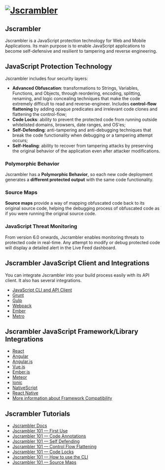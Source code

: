# [![Jscrambler](https://media.jscrambler.com/images/logo_500px.png)](https://jscrambler.com/?utm_source=github.com&utm_medium=referral)

## Jscrambler

Jscrambler is a JavaScript protection technology for Web and Mobile Applications. Its main purpose is to enable JavaScript applications to become self-defensive and resilient to tampering and reverse engineering.

## JavaScript Protection Technology

Jscrambler includes four security layers:

- **Advanced Obfuscation**: transformations to Strings, Variables, Functions, and Objects, through reordering, encoding, splitting, renaming, and logic concealing techniques that make the code extremely difficult to read and reverse-engineer. Includes **control-flow flattening** by adding opaque predicates and irrelevant code clones and flattening the control-flow;
- **Code Locks**: ability to prevent the protected code from running outside whitelisted domains, browsers, date ranges, and OS'es;
- **Self-Defending**: anti-tampering and anti-debugging techniques that break the code functionality when debugging or a tampering attempt occurs;
- **Self-Healing**: ability to recover from tampering attacks by preserving the original behavior of the application even after attacker modifications.

### Polymorphic Behavior

Jscrambler has a **Polymorphic Behavior**, so each new code deployment generates a **different protected output** with the same code functionality.

### Source Maps

**Source maps** provide a way of mapping obfuscated code back to its original source code, helping the debugging process of obfuscated code as if you were running the original source code.

### JavaScript Threat Monitoring

From version 6.0 onwards, Jscrambler enables monitoring threats to protected code in real-time. Any attempt to modify or debug protected code will display a detailed alert in the Live Feed dashboard.

## Jscrambler JavaScript Client and Integrations

You can integrate Jscrambler into your build process easily with its API client. It also has several integrations.

- [JavaScript CLI and API Client](packages/jscrambler-cli)
- [Grunt](packages/grunt-jscrambler)
- [Gulp](packages/gulp-jscrambler)
- [Webpack](packages/jscrambler-webpack-plugin)
- [Ember](packages/ember-cli-jscrambler)
- [Metro](packages/jscrambler-metro-plugin)

## Jscrambler JavaScript Framework/Library Integrations

- [React](https://blog.jscrambler.com/protecting-your-react-js-source-code-with-jscrambler/?utm_source=github.com&utm_medium=referral)
- [Angular](https://blog.jscrambler.com/how-to-protect-angular-code-against-theft-and-reverse-engineering/?utm_source=github.com&utm_medium=referral)
- [Angular.js](https://blog.jscrambler.com/how-to-protect-your-angular-js-application-with-jscrambler/?utm_source=github.com&utm_medium=referral)
- [Vue.js](https://blog.jscrambler.com/how-to-protect-your-vue-js-application-with-jscrambler/?utm_source=github.com&utm_medium=referral)
- [Ember.js](https://docs.jscrambler.com/code-integrity/frameworks-and-libraries/emberjs?utm_source=github.com&utm_medium=referral)
- [Meteor](https://docs.jscrambler.com/code-integrity/frameworks-and-libraries/meteor?utm_source=github.com&utm_medium=referral)
- [Ionic](https://blog.jscrambler.com/protecting-hybrid-mobile-apps-with-ionic-and-jscrambler/?utm_source=github.com&utm_medium=referral)
- [NativeScript](https://blog.jscrambler.com/protecting-your-nativescript-source-code-with-jscrambler/?utm_source=github.com&utm_medium=referral)
- [React Native](https://blog.jscrambler.com/how-to-protect-react-native-apps-with-jscrambler/?utm_source=github.com&utm_medium=referral)
- [More information about Framework Compatibility](https://jscrambler.com/javascript-frameworks-and-libraries#compatible-frameworks?utm_source=github.com&utm_medium=referral)

## Jscrambler Tutorials

- [Jscrambler Docs](https://docs.jscrambler.com/?utm_source=github.com&utm_medium=referral)
- [Jscrambler 101 — First Use](https://blog.jscrambler.com/jscrambler-101-first-use/?utm_source=github.com&utm_medium=referral)
- [Jscrambler 101 — Code Annotations](https://blog.jscrambler.com/jscrambler-101-code-annotations/?utm_source=github.com&utm_medium=referral)
- [Jscrambler 101 — Self Defending](https://blog.jscrambler.com/jscrambler-101-self-defending/?utm_source=github.com&utm_medium=referral)
- [Jscrambler 101 — Control Flow Flattening](https://blog.jscrambler.com/jscrambler-101-control-flow-flattening/?utm_source=github.com&utm_medium=referral)
- [Jscrambler 101 — Code Locks](https://blog.jscrambler.com/jscrambler-101-code-locks/?utm_source=github.com&utm_medium=referral)
- [Jscrambler 101 — How to use the CLI](https://blog.jscrambler.com/jscrambler-101-how-to-use-the-cli/?utm_source=github.com&utm_medium=referral)
- [Jscrambler 101 — Source Maps](https://blog.jscrambler.com/jscrambler-101-source-maps/?utm_source=github.com&utm_medium=referral)
